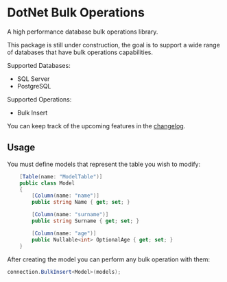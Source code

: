 # DotNet Bulk Operations

A high performance database bulk operations library.

This package is still under construction, the goal is to support a wide range of databases that have bulk operations capabilities.

Supported Databases:

* SQL Server
* PostgreSQL

Supported Operations:

* Bulk Insert

You can keep track of the upcoming features in the [changelog](https://github.com/LTMenezes/DotNetBulkOperations/blob/master/CHANGELOG.md).

## Usage

You must define models that represent the table you wish to modify:
```csharp
    [Table(name: "ModelTable")]
    public class Model
    {
        [Column(name: "name")]
        public string Name { get; set; }

        [Column(name: "surname")]
        public string Surname { get; set; }

        [Column(name: "age")]
        public Nullable<int> OptionalAge { get; set; }
    }
```

After creating the model you can perform any bulk operation with them:
```csharp
connection.BulkInsert<Model>(models);
```
